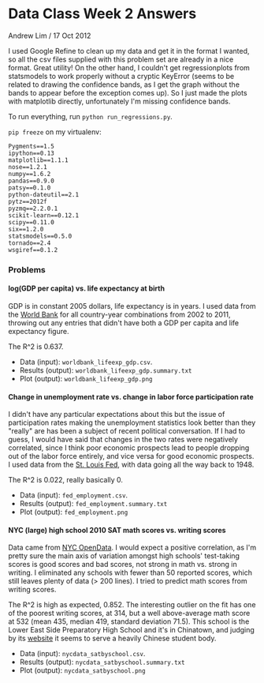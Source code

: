 
# Data Class Week 2 Answers

Andrew Lim / 17 Oct 2012

I used Google Refine to clean up my data and get it in the format I wanted, so all the csv files supplied with this problem set are already in a nice format. Great utility! On the other hand, I couldn't get regressionplots from statsmodels to work properly without a cryptic KeyError (seems to be related to drawing the confidence bands, as I get the graph without the bands to appear before the exception comes up). So I just made the plots with matplotlib directly, unfortunately I'm missing confidence bands. 

To run everything, run `python run_regressions.py`. 

`pip freeze` on my virtualenv: 

    Pygments==1.5
    ipython==0.13
    matplotlib==1.1.1
    nose==1.2.1
    numpy==1.6.2
    pandas==0.9.0
    patsy==0.1.0
    python-dateutil==2.1
    pytz==2012f
    pyzmq==2.2.0.1
    scikit-learn==0.12.1
    scipy==0.11.0
    six==1.2.0
    statsmodels==0.5.0
    tornado==2.4
    wsgiref==0.1.2

### Problems

#### log(GDP per capita) vs. life expectancy at birth

GDP is in constant 2005 dollars, life expectancy is in years. I used data from the [World Bank](http://data.worldbank.org/) for all country-year combinations from 2002 to 2011, throwing out any entries that didn't have both a GDP per capita and life expectancy figure. 

The R^2 is 0.637. 

- Data (input): `worldbank_lifeexp_gdp.csv`. 
- Results (output): `worldbank_lifeexp_gdp.summary.txt`
- Plot (output): `worldbank_lifeexp_gdp.png`

#### Change in unemployment rate vs. change in labor force participation rate

I didn't have any particular expectations about this but the issue of participation rates making the unemployment statistics look better than they "really" are has been a subject of recent political conversation. If I had to guess, I would have said that changes in the two rates were negatively correlated, since I think poor economic prospects lead to people dropping out of the labor force entirely, and vice versa for good economic prospects. I used data from the [St. Louis Fed](http://research.stlouisfed.org/fred2/), with data going all the way back to 1948. 

The R^2 is 0.022, really basically 0. 

- Data (input): `fed_employment.csv`. 
- Results (output): `fed_employment.summary.txt`
- Plot (output): `fed_employment.png`

#### NYC (large) high school 2010 SAT math scores vs. writing scores

Data came from [NYC OpenData](https://nycopendata.socrata.com/Education/SAT-College-Board-2010-School-Level-Results/zt9s-n5aj). I would expect a positive correlation, as I'm pretty sure the main axis of variation amongst high schools' test-taking scores is good scores and bad scores, not strong in math vs. strong in writing. I eliminated any schools with fewer than 50 reported scores, which still leaves plenty of data (> 200 lines). I tried to predict math scores from writing scores. 

The R^2 is high as expected, 0.852. The interesting outlier on the fit has one of the poorest writing scores, at 314, but a well above-average math score at 532 (mean 435, median 419, standard deviation 71.5). This school is the Lower East Side Preparatory High School and it's in Chinatown, and judging by its [website](http://www.lespnyc.com/) it seems to serve a heavily Chinese student body. 

- Data (input): `nycdata_satbyschool.csv`. 
- Results (output): `nycdata_satbyschool.summary.txt`
- Plot (output): `nycdata_satbyschool.png`

#### 